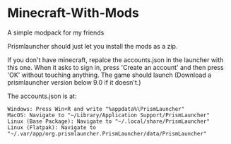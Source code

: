 # Minecraft-With-Mods
A simple modpack for my friends

Prismlauncher should just let you install the mods as a zip.

If you don't have minecraft, repalce the accounts.json in the launcher with this one. When it asks to sign in, press 'Create an account' and then press 'OK' without touching anything. The game should launch (Download a prismlauncher version below 9.0 if it doesn't.)

The accounts.json is at:

    Windows: Press Win+R and write "%appdata%\PrismLauncher"
    MacOS: Navigate to "~/Library/Application Support/PrismLauncher"
    Linux (Base Package): Navigate to "~/.local/share/PrismLauncher"
    Linux (Flatpak): Navigate to "~/.var/app/org.prismlauncher.PrismLauncher/data/PrismLauncher"
